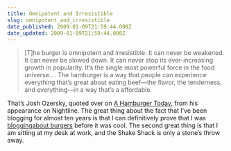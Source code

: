 ```yaml
---
title: Omnipotent and Irresistible
slug: omnipotent_and_irresistible
date_published: 2009-01-09T21:59:44.000Z
date_updated: 2009-01-09T21:59:44.000Z
---
```


> [T]he burger is omnipotent and irresistible. It can never be weakened. It can never be slowed down. It can never stop its ever-increasing growth in popularity. It’s the single most powerful force in the food universe…. The hamburger is a way that people can experience everything that’s great about eating beef—the flavor, the tenderness, and everything—in a way that’s a affordable.

That’s Josh Ozersky, quoted over on [A Hamburger Today](http://aht.seriouseats.com/archives/2009/01/josh-ozersky-hamburgers-nightline-la-frieda-black-label-burger-boom.html), from his appearance on Nightline. The great thing about the fact that I’ve been blogging for almost ten years is that I can definitively prove that I was [blogging](http://www.dashes.com/anil/1999/09/reilly-burger.html)[about burgers](http://dashes.com/anil/1999/10/a-reply-from-sh.html) before it was cool. The second great thing is that I am sitting at my desk at work, and the Shake Shack is only a stone’s throw away.
